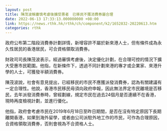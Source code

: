 ```yaml
---
layout: post
title: 陳茂波稱審慎考慮後擴受惠者　已移民不獲消費券屬合理
date: 2022-06-13 17:33:13.000000000 +08:00
link: https://news.rthk.hk/rthk/ch/component/k2/1652832-20220613.htm
categories: rthk
---
```


政府公布第二階段消費券計劃詳情，新增容許不屬於新來港人士，但有條件成為永久性居民的香港居民，可合資格領取消費券。

財政司司長陳茂波表示，經過審慎考慮後，決定優化計劃，在合理可控的情況下擴大受惠市民範圍。他指，在新條件下，透過不同計劃來港的專才或企業家、來港升學的人士，可獲發半額消費券。

陳茂波說，社會有意見提出，已經移民的市民不應獲派發消費券，認為有關建議有一定合理性。他說，香港市民移民毋須向政府申報，因此無法界定市民離境是否移民，去年派發消費券時，曾經劃線，規定市民在過去24個月是否連續不在香港，現時再度檢視計劃，並進行優化。

他指，政府會考慮市民在2019年6月18日至昨日期間，是否在沒有特定原因下長期離開香港，如果到海外留學，或者由公司派駐外地工作的市民，可作為合理原因，合資格領取消費券，否則會視為不合資格人士。
